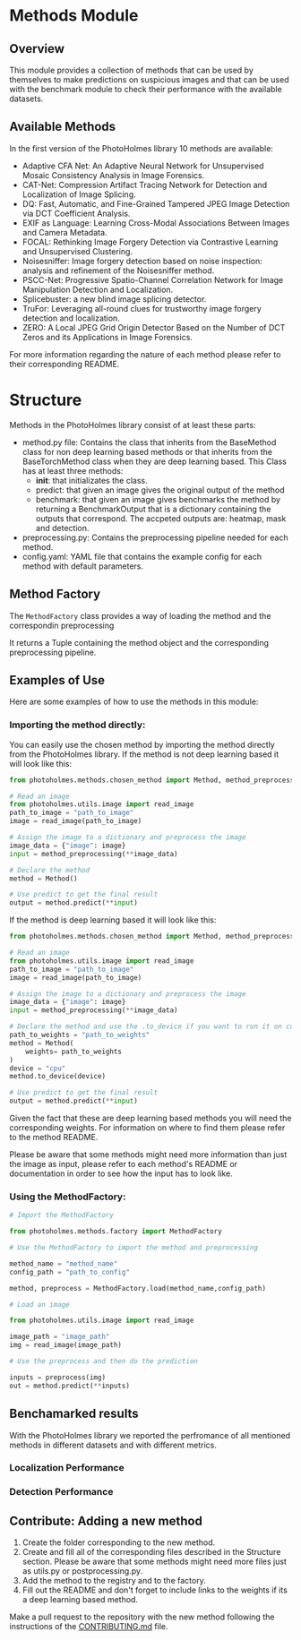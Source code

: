# Methods Module

## Overview
This module provides a collection of methods that can be used by themselves to make predictions on suspicious images and that can be used with the benchmark module to check their performance with the available datasets.


## Available Methods

In the first version of the PhotoHolmes library 10 methods are available:

- Adaptive CFA Net: An Adaptive Neural Network for Unsupervised Mosaic Consistency Analysis in Image Forensics. 
- CAT-Net: Compression Artifact Tracing Network for Detection and Localization of Image Splicing.
- DQ: Fast, Automatic, and Fine-Grained Tampered JPEG Image Detection via DCT Coefficient Analysis.
- EXIF as Language: Learning Cross-Modal Associations Between Images and Camera Metadata.
- FOCAL: Rethinking Image Forgery Detection via Contrastive Learning and Unsupervised Clustering.
- Noisesniffer: Image forgery detection based on noise inspection: analysis and refinement of the Noisesniffer method.
- PSCC-Net: Progressive Spatio-Channel Correlation Network for Image Manipulation Detection and Localization.
- Splicebuster: a new blind image splicing detector.
- TruFor: Leveraging all-round clues for trustworthy image forgery detection and localization.
- ZERO: A Local JPEG Grid Origin Detector Based on the Number of DCT Zeros and its Applications in Image Forensics.

For more information regarding the nature of each method please refer to their corresponding README.

# Structure

Methods in the PhotoHolmes library consist of at least these parts:
- method.py file: Contains the class that inherits from the BaseMethod class for non deep learning based methods or that inherits from the BaseTorchMethod class when they are deep learning based. This Class has at least three methods: 
    - __init__: that initializates the class.
    - predict: that given an image gives the original output of the method
    - benchmark: that given an image gives benchmarks the method by returning a BenchmarkOutput that is a dictionary containing the outputs that correspond. The accpeted outputs are: heatmap, mask and detection. 
- preprocessing.py: Contains the preprocessing pipeline needed for each method.
- config.yaml: YAML file that contains the example config for each method with default parameters.


## Method Factory

The `MethodFactory` class provides a way of loading the method and the correspondin preprocessing

It returns a Tuple containing the method object and the corresponding preprocessing pipeline.

## Examples of Use

Here are some examples of how to use the methods in this module:

### Importing the method directly:

You can easily use the chosen method by importing the method directly from the PhotoHolmes library.
If the method is not deep learning based it will look like this:
```python
from photoholmes.methods.chosen_method import Method, method_preprocessing

# Read an image
from photoholmes.utils.image import read_image
path_to_image = "path_to_image"
image = read_image(path_to_image)

# Assign the image to a dictionary and preprocess the image
image_data = {"image": image}
input = method_preprocessing(**image_data)

# Declare the method
method = Method()

# Use predict to get the final result
output = method.predict(**input)
```

If the method is deep learning based it will look like this:

```python
from photoholmes.methods.chosen_method import Method, method_preprocessing

# Read an image
from photoholmes.utils.image import read_image
path_to_image = "path_to_image"
image = read_image(path_to_image)

# Assign the image to a dictionary and preprocess the image
image_data = {"image": image}
input = method_preprocessing(**image_data)

# Declare the method and use the .to_device if you want to run it on cuda or mps instead of cpu
path_to_weights = "path_to_weights"
method = Method(
    weights= path_to_weights
)
device = "cpu"
method.to_device(device)

# Use predict to get the final result
output = method.predict(**input)
```
Given the fact that these are deep learning based methods you will need the corresponding weights. For information on where to find them please refer to the method README.

Please be aware that some methods might need more information than just the image as input, please refer to each method's README or documentation in order to see how the input has to look like.

### Using the MethodFactory:

```python
# Import the MethodFactory

from photoholmes.methods.factory import MethodFactory

# Use the MethodFactory to import the method and preprocessing

method_name = "method_name"
config_path = "path_to_config"

method, preprocess = MethodFactory.load(method_name,config_path)

# Load an image

from photoholmes.utils.image import read_image

image_path = "image_path"
img = read_image(image_path)

# Use the preprocess and then do the prediction

inputs = preprocess(img)
out = method.predict(**inputs)
```
## Benchamarked results

With the PhotoHolmes library we reported the perfromance of all mentioned methods in different datasets and with different metrics. 
### Localization Performance

### Detection Performance

## Contribute: Adding a new method
1. Create the folder corresponding to the new method.
2. Create and fill all of the corresponding files described in the Structure section. Please be aware that some methods might need more files just as utils.py or postprocessing.py.
3. Add the method to the registry and to the factory.
4. Fill out the README and don't forget to include links to the weights if its a deep learning based method.

Make a pull request to the repository with the new method following the instructions of the [CONTRIBUTING.md](../CONTRIBUTING.md) file.